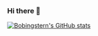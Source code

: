 ### Hi there 👋

<!--
**Bobingstern/Bobingstern** is a ✨ _special_ ✨ repository because its `README.md` (this file) appears on your GitHub profile.

Here are some ideas to get you started:

- 🔭 I’m currently working on an Ant Colony Sandbox game and a Self-Play reinforcement learnig project
- 🌱 I’m currently learning policy gradient algorithms
- 💬 Ask me about machine learning!
- 📫 How to reach me: anikpatel@gmail.com
- 😄 Pronouns: He/him
- ⚡ Fun fact: I think mathematics is cool
-->
[![Bobingstern's GitHub stats](https://github-readme-stats.vercel.app/api?username=Bobingstern&show_icons=true&theme=dracula)](https://github.com/anuraghazra/github-readme-stats)
